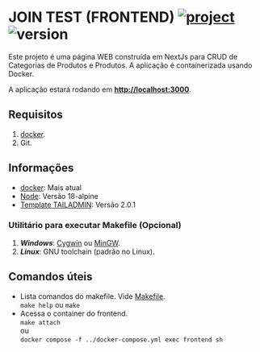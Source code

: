 # JOIN TEST (FRONTEND) [![project][project]]() ![version][version-badge]

Este projeto é uma página WEB construída em NextJs para CRUD de Categorias de Produtos e Produtos. A aplicação é containerizada usando Docker.

A aplicação estará rodando em **[http://localhost:3000](http://localhost:3000)**.

## Requisitos  
  1. [docker](https://www.docker.com/products/docker-desktop).
  2. Git.

## Informações  
- [docker](https://www.docker.com/products/docker-desktop): Mais atual
- [Node](https://hub.docker.com/_/node): Versão 18-alpine
- [Template TAILADMIN](https://tailadmin.com/docs/update-logs/nextjs): Versão 2.0.1
  
### Utilitário para executar **Makefile** (Opcional)
  1. ***Windows***: [Cygwin](https://www.cygwin.com) ou [MinGW](http://www.mingw.org).
  2. ***Linux***: GNU toolchain (padrão no Linux).

## Comandos úteis
  * Lista comandos do makefile. Vide [Makefile][MAKEFILE].  
    `make help` ou `make`  
  * Acessa o container do frontend.  
    `make attach`  
    ou  
    `docker compose -f ../docker-compose.yml exec frontend sh`  


[MAKEFILE]: ./Makefile
[project]: https://img.shields.io/badge/join-tomato.svg
[version-badge]: https://img.shields.io/badge/version-1.0.0-blue.svg
